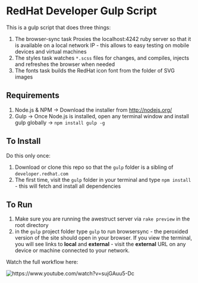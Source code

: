 # RedHat Developer Gulp Script

This is a gulp script that does three things:

1. The browser-sync task Proxies the localhost:4242 ruby server so that it is available on a local network IP - this allows to easy testing on mobile devices and virtual machines
2. The styles task watches `*.scss` files for changes, and compiles, injects and refreshes the browser when needed
3. The fonts task builds the RedHat icon font from the folder of SVG images


## Requirements

1. Node.js & NPM → Download the installer from <http://nodejs.org/>
2. Gulp → Once Node.js is installed, open any terminal window and install gulp globally → `npm install gulp -g`

## To Install

Do this only once:

1. Download or clone this repo so that the `gulp` folder is a sibling of `developer.redhat.com`
0. The first time, visit the `gulp` folder in your terminal and type `npm install` - this will fetch and install all dependencies 

## To Run

1. Make sure you are running the awestruct server via `rake preview` in the root directory
2. in the `gulp` project folder type `gulp` to run browsersync - the peroxided version of the site should open in your browser. If you view the terminal, you will see links to **local** and **external** - visit the **external** URL on any device or machine connected to your network.


Watch the full workflow here: 

![<https://www.youtube.com/watch?v=sujGAuu5-Dc>](http://wes.io/c0Jw/content)

